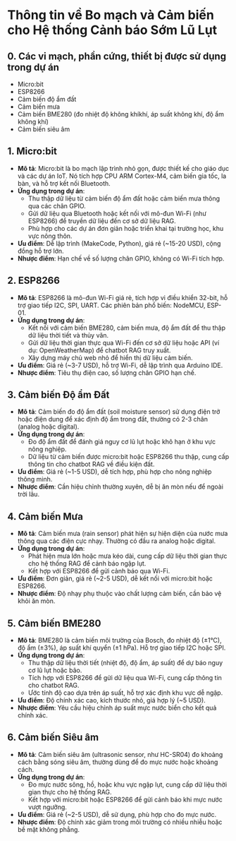 # Thông tin về Bo mạch và Cảm biến cho Hệ thống Cảnh báo Sớm Lũ Lụt

## 0. Các vi mạch, phần cứng, thiết bị được sử dụng trong dự án
- Micro:bit
- ESP8266
- Cảm biến độ ẩm đất
- Cảm biến mưa
- Cảm biến BME280 (đo nhiệt độ không khíkhí, áp suất không khí, độ ẩm không khí)
- Cảm biến siêu âm

## 1. Micro:bit
- **Mô tả**: Micro:bit là bo mạch lập trình nhỏ gọn, được thiết kế cho giáo dục và các dự án IoT. Nó tích hợp CPU ARM Cortex-M4, cảm biến gia tốc, la bàn, và hỗ trợ kết nối Bluetooth.
- **Ứng dụng trong dự án**: 
  - Thu thập dữ liệu từ cảm biến độ ẩm đất hoặc cảm biến mưa thông qua các chân GPIO.
  - Gửi dữ liệu qua Bluetooth hoặc kết nối với mô-đun Wi-Fi (như ESP8266) để truyền dữ liệu đến cơ sở dữ liệu RAG.
  - Phù hợp cho các dự án đơn giản hoặc triển khai tại trường học, khu vực nông thôn.
- **Ưu điểm**: Dễ lập trình (MakeCode, Python), giá rẻ (~15-20 USD), cộng đồng hỗ trợ lớn.
- **Nhược điểm**: Hạn chế về số lượng chân GPIO, không có Wi-Fi tích hợp.

## 2. ESP8266
- **Mô tả**: ESP8266 là mô-đun Wi-Fi giá rẻ, tích hợp vi điều khiển 32-bit, hỗ trợ giao tiếp I2C, SPI, UART. Các phiên bản phổ biến: NodeMCU, ESP-01.
- **Ứng dụng trong dự án**:
  - Kết nối với cảm biến BME280, cảm biến mưa, độ ẩm đất để thu thập dữ liệu thời tiết và thủy văn.
  - Gửi dữ liệu thời gian thực qua Wi-Fi đến cơ sở dữ liệu hoặc API (ví dụ: OpenWeatherMap) để chatbot RAG truy xuất.
  - Xây dựng máy chủ web nhỏ để hiển thị dữ liệu cảm biến.
- **Ưu điểm**: Giá rẻ (~3-7 USD), hỗ trợ Wi-Fi, dễ lập trình qua Arduino IDE.
- **Nhược điểm**: Tiêu thụ điện cao, số lượng chân GPIO hạn chế.

## 3. Cảm biến Độ ẩm Đất
- **Mô tả**: Cảm biến đo độ ẩm đất (soil moisture sensor) sử dụng điện trở hoặc điện dung để xác định độ ẩm trong đất, thường có 2-3 chân (analog hoặc digital).
- **Ứng dụng trong dự án**:
  - Đo độ ẩm đất để đánh giá nguy cơ lũ lụt hoặc khô hạn ở khu vực nông nghiệp.
  - Dữ liệu từ cảm biến được micro:bit hoặc ESP8266 thu thập, cung cấp thông tin cho chatbot RAG về điều kiện đất.
- **Ưu điểm**: Giá rẻ (~1-5 USD), dễ tích hợp, phù hợp cho nông nghiệp thông minh.
- **Nhược điểm**: Cần hiệu chỉnh thường xuyên, dễ bị ăn mòn nếu để ngoài trời lâu.

## 4. Cảm biến Mưa
- **Mô tả**: Cảm biến mưa (rain sensor) phát hiện sự hiện diện của nước mưa thông qua các điện cực nhạy. Thường có đầu ra analog hoặc digital.
- **Ứng dụng trong dự án**:
  - Phát hiện mưa lớn hoặc mưa kéo dài, cung cấp dữ liệu thời gian thực cho hệ thống RAG để cảnh báo ngập lụt.
  - Kết hợp với ESP8266 để gửi cảnh báo qua Wi-Fi.
- **Ưu điểm**: Đơn giản, giá rẻ (~2-5 USD), dễ kết nối với micro:bit hoặc ESP8266.
- **Nhược điểm**: Độ nhạy phụ thuộc vào chất lượng cảm biến, cần bảo vệ khỏi ăn mòn.

## 5. Cảm biến BME280
- **Mô tả**: BME280 là cảm biến môi trường của Bosch, đo nhiệt độ (±1°C), độ ẩm (±3%), áp suất khí quyển (±1 hPa). Hỗ trợ giao tiếp I2C hoặc SPI.
- **Ứng dụng trong dự án**:
  - Thu thập dữ liệu thời tiết (nhiệt độ, độ ẩm, áp suất) để dự báo nguy cơ lũ lụt hoặc bão.
  - Tích hợp với ESP8266 để gửi dữ liệu qua Wi-Fi, cung cấp thông tin cho chatbot RAG.
  - Ước tính độ cao dựa trên áp suất, hỗ trợ xác định khu vực dễ ngập.
- **Ưu điểm**: Độ chính xác cao, kích thước nhỏ, giá hợp lý (~5 USD).
- **Nhược điểm**: Yêu cầu hiệu chỉnh áp suất mực nước biển cho kết quả chính xác.

## 6. Cảm biến Siêu âm
- **Mô tả**: Cảm biến siêu âm (ultrasonic sensor, như HC-SR04) đo khoảng cách bằng sóng siêu âm, thường dùng để đo mực nước hoặc khoảng cách.
- **Ứng dụng trong dự án**:
  - Đo mực nước sông, hồ, hoặc khu vực ngập lụt, cung cấp dữ liệu thời gian thực cho hệ thống RAG.
  - Kết hợp với micro:bit hoặc ESP8266 để gửi cảnh báo khi mực nước vượt ngưỡng.
- **Ưu điểm**: Giá rẻ (~2-5 USD), dễ sử dụng, phù hợp cho đo mực nước.
- **Nhược điểm**: Độ chính xác giảm trong môi trường có nhiều nhiễu hoặc bề mặt không phẳng.

